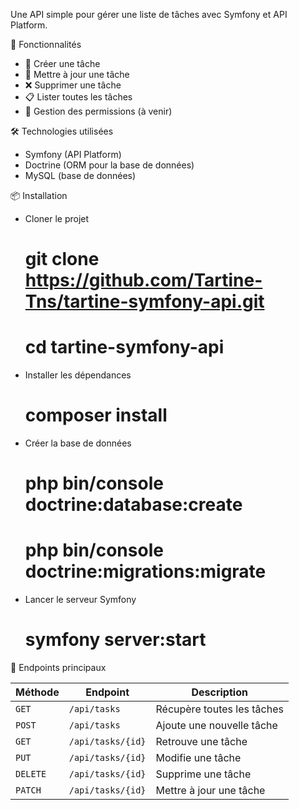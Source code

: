 Une API simple pour gérer une liste de tâches avec Symfony et API Platform.


🚀 Fonctionnalités

- 📌 Créer une tâche
- 🔄 Mettre à jour une tâche
- ❌ Supprimer une tâche
- 📋 Lister toutes les tâches
- 🔐 Gestion des permissions (à venir)



🛠️ Technologies utilisées

- Symfony (API Platform)
- Doctrine (ORM pour la base de données)
- MySQL (base de données)



📦 Installation

- Cloner le projet
   # git clone https://github.com/Tartine-Tns/tartine-symfony-api.git
   # cd tartine-symfony-api

- Installer les dépendances
   # composer install
   
- Créer la base de données
   # php bin/console doctrine:database:create
   # php bin/console doctrine:migrations:migrate

- Lancer le serveur Symfony
   # symfony server:start



📝 Endpoints principaux

|   Méthode    |      Endpoint     |        Description         |
|--------------|-------------------|----------------------------|
|   `GET`      | `/api/tasks`      | Récupère toutes les tâches |
|   `POST`     | `/api/tasks`      | Ajoute une nouvelle tâche  |
|   `GET`      | `/api/tasks/{id}` | Retrouve une tâche         |
|   `PUT`      | `/api/tasks/{id}` | Modifie une tâche          |
|   `DELETE`   | `/api/tasks/{id}` | Supprime une tâche         |
|   `PATCH`    | `/api/tasks/{id}` | Mettre à jour une tâche    |
